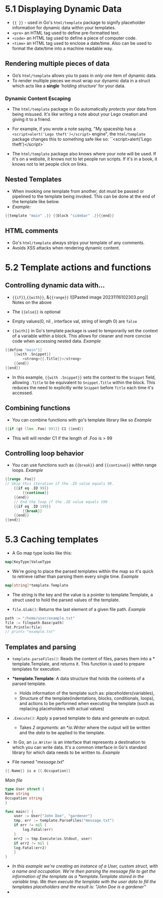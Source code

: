 # 5.1 Displaying Dynamic Data

- `{{ }}` - used in Go's `html/template` package to signify placeholder information for dynamic data within your templates.
- `<pre>` an HTML tag used to define pre-formatted text.
- `<code>` an HTML tag used to define a piece of computer code.
- `<time>` an HTML tag used to enclose a date/time. Also can be used to format the date/time into a machine readable way.

## Rendering multiple pieces of data

- Go’s `html/template` allows you to pass in _only one_ item of dynamic data.
- To render multiple pieces we must wrap our dynamic data in a struct which acts like a **single** _‘holding structure’_ for your data.

### Dynamic Content Escaping

- The `html/template` package in Go automatically _protects_ your data from being misused. It's like writing a note about your Lego creation and giving it to a friend.

- For example, if you wrote a note saying, "My spaceship has a
  `<script>alert('Lego theft')</script>` engine", the `html/template` package changes this to something safe like so:
  ``&lt;script&gt;alert(&#39;Lego theft&#39;)&lt;/script&gt;`

- The `html/template` package also knows where your note will be used. If it's on a website, it knows not to let people run scripts. If it's in a book, it knows not to let people click on links.

## Nested Templates

- When invoking one template from another, dot must be passed or pipelined to the template being invoked. This can be done at the end of the template like below.
- _Example:_

```go
{{template "main" .}} {{block "sidebar" .}}{{end}}
```

## HTML comments

- Go's `html/template` always strips your template of any comments.
- Avoids XSS attacks when rendering dynamic content.

# 5.2 Template actions and functions

## Controlling dynamic data with...

- `{{if}}`,`{{with}}`, &`{{range}}`
  ![[Pasted image 20231116102303.png]]
  Notes on the above
- The `{{else}}` is optional
- Empty values(0, nil , interface val, string of length 0) are `false`

- `{{with}}` in Go's template package is used to temporarily set the context of a variable within a block. This allows for cleaner and more concise code when accessing nested data.
*Example*
```go
{{define "main"}}
	{{with .Snippet}}
		<strong>{{.Title}}</strong>
	{{end}}
{{end}}
```

- In this example, `{{with .Snippet}}` sets the context to the `Snippet` field, allowing `.Title` to be equivalent to `Snippet.Title` within the block. This reduces the need to explicitly write `Snippet` before `Title` each time it's accessed.

## Combining functions 
- You can combine functions with go's template library like so 
*Example*
```go 
{{if (gt (len .Foo) 99)}} C1 {{end}}
```
- This will will render C1 if the length of .Foo is > 99
## Controlling loop behavior 
- You can use functions such as `{{break}}` and `{{continue}}` within range loops. 
*Example*
```go 
{{range .Foo}}  
// Skip this iteration if the .ID value equals 99. 
	{{if eq .ID 99}}
		{{continue}} 
	{{end}}
	// End the loop if the .ID value equals 199
	{{if eq .ID 199}}
		{{break}} 
	{{end}}
{{end}}
```

# 5.3 Caching templates
- A Go map type looks like this:
```go
map[KeyType]ValueType
```
- We're going to place the parsed templates within the map so it's quick to retrieve rather than parsing them every single time. 
*Example*
```go
map[string]*template.Template
```
- The string is the key and the value is a pointer to template.Template, a struct used to hold the parsed values of the template. 

- `file.Glob()`: Returns the last element of a given file path. 
*Example*
```go
path := "/home/user/example.txt"
file := filepath.Base(path) 
fmt.Println(file)
// prints "example.txt"
```

## Templates and parsing 
- `template.parseFiles()`: Reads the content of files, parses them into a * template.Template, and returns it. This function is used to prepare templates for execution.
- **\*template.Template**: A data structure that holds the contents of a parsed template. 
	- Holds information of the template such as: placeholders(variables),
	- Structure of the template(indentations, blocks, conditionals, loops), and actions to be performed when executing the template (such as replacing placeholders with actual values)

- `.Execute()`: Apply a parsed template to data and generate an output. 
	- Takes *2 arguments:* an \**io.Writer* where the output will be written and the *data* to be applied to the template. 
-  In Go, an `io.Writer` is an interface that represents a destination to which you can write data.  It's a common interface in Go's standard library for which data needs to be written to. 
*Example*
- File named "*message.txt*"
```go 
{{.Name}} is a {{.Occupation}}
```

*Main file*
```go
type User struct {
Name string
Occupation string 
} 

func main() {
	user := User{"John Doe", "gardener"}
	tmp, err := template.ParseFiles("message.txt") 
	if err != nil { 
		log.Fatal(err) 
	}
	err2 := tmp.Execute(os.Stdout, user) 
	if err2 != nil { 
	log.Fatal(err2) 
	}
}
```
- *In this example we're creating an instance of a User, custom struct, with a name and occupation. We're then parsing the message file to get the information of the template as a \*template.Template stored in the variable tmp. We then execute the template with the user data to fill the templates placeholders and the result is:
   "John Doe is a gardener"*
- 